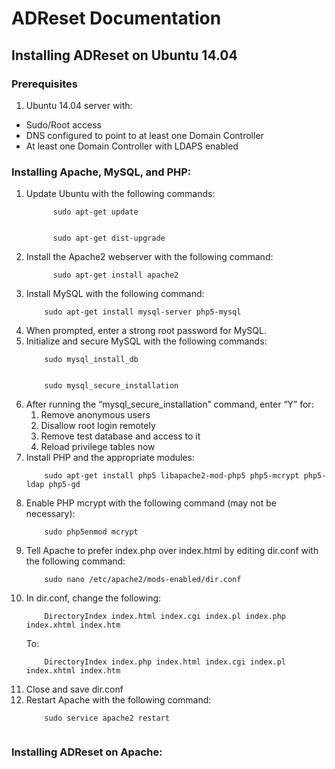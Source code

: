 # ADReset Documentation

## Installing ADReset on Ubuntu 14.04

### Prerequisites
1. Ubuntu 14.04 server with:
  * Sudo/Root access
  * DNS configured to point to at least one Domain Controller
  * At least one Domain Controller with LDAPS enabled

### Installing Apache, MySQL, and PHP:
<ol>
  <li>Update Ubuntu with the following commands:</li>
    <code>
      sudo apt-get update
    </code><br />
    <code>
      sudo apt-get dist-upgrade
    </code>
    
  <li>Install the Apache2 webserver with the following command:</li>
    <code>
      sudo apt-get install apache2
    </code>
    
  <li>Install MySQL with the following command:</li>
  <code>
    sudo apt-get install mysql-server php5-mysql
  </code>
  
  <li>When prompted, enter a strong root password for MySQL.</li>
  
  <li>Initialize and secure MySQL with the following commands:</li>
  <code>
    sudo mysql_install_db
  </code><br />
  <code>
    sudo mysql_secure_installation
  </code>
  
  <li>
    After running the “mysql_secure_installation” command, enter “Y” for:
    <ol>
      <li>Remove anonymous users</li>
      <li>Disallow root login remotely</li>
      <li>Remove test database and access to it</li>
      <li>Reload privilege tables now</li>
    </ol>
  </li>
  
  <li>Install PHP and the appropriate modules:</li>
  <code>
    sudo apt-get install php5 libapache2-mod-php5 php5-mcrypt php5-ldap php5-gd
  </code>
  
  <li>Enable PHP mcrypt with the following command (may not be necessary):</li>
  <code>
    sudo php5enmod mcrypt
  </code>
  
  <li>Tell Apache to prefer index.php over index.html by editing dir.conf with the following command:</li>
  <code>
    sudo nano /etc/apache2/mods-enabled/dir.conf
  </code>
  
  <li>In dir.conf, change the following:</li>
  <code>
    DirectoryIndex index.html index.cgi index.pl index.php index.xhtml index.htm
  </code><br />
  To:<br />
  <code>
    DirectoryIndex index.php index.html index.cgi index.pl index.xhtml index.htm
  </code>
  
  <li>Close and save dir.conf</li>
  
  <li>Restart Apache with the following command:</li>
  <code>
    sudo service apache2 restart
  </code>
</ol>

### Installing ADReset on Apache:
